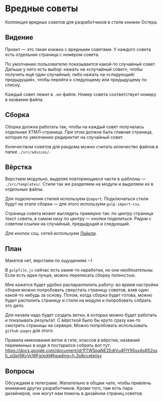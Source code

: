 # Вредные советы

Коллекция вредных советов для разработчиков в стиле книжек Остера.


## Видение

Проект — это такая книжка с вредными советами. У каждого совета есть отдельная страница с номером совета. 

По умолчанию пользователю показывается какой-то случайный совет. Дальше у него есть выбор: нажать на «случайный совет», чтобы получить ещё один случайный, либо нажать на «следующий/предыдущий», чтобы перейти к следующему или предыдущему по списку.

Каждый совет лежит в `.md`-файле. Номер совета соответствует номеру в названии файла.


## Сборка

Сборка должна работать так, чтобы на каждый совет получалась отдельная ХТМЛ-страница. При этом должна быть главная страница, которая по умолчанию редиректит на случайный совет.

Количеством советов для рандома можно считать количество файлов в папке `./src/advices/`.


## Вёрстка

Верстаем модульно, выделяя повторяющиеся части в шаблоны — `./src/templates/`. Стили так же разделяем на модули и выделяем их в отдельные файлы. 

Для подключения стилей используем `@import`. Подключаться стили будут на этапе сборки — для этого используем `gulp-import-css`.

Страница совета может выглядеть примерно так: по центру страница текст совета, в самом низу по центру — кнопки поделиться. Рядом с советом ссылки на случайный, предыдущий и следующий.

Для кнопок соц. сетей используем [Лайкли](http://ilyabirman.ru/projects/likely/).


## План

Макетов нет, верстаем по ощущениям :–)

В `gulpfile.js` сейчас есть какие-то наработки, но они необязательны. Если есть идеи лучше, можно переписать сборку полностью.

Мне кажется будет удобно распараллелить работу: во время настройки сборки можно попробовать сверстать страницу советов, взяв один какой-то нибудь за основу. Потом, когда сборка будет готова, можно будет распилить страницу и стили на модули и попробовать собрать это дело.

Для начала надо будет создать ветки, в которых можно будет работать и показывать результат. С вёрсткой было бы круто сразу как-то смотреть страницы на сервере. Можно попробовать использовать `github-pages` для этого.

Правила именования веток в гите, классов в вёрстке, названий переменных в коде я постарался собрать вот тут: https://docs.google.com/document/d/1fTWSpaNE2EdiVu4FlY95sxAsR52ssh_pQpj5KvVcWFg/edit#heading=h.2p8cceteiisy


## Вопросы

Обсуждаем в телеграме. Желательно в общем чате, чтобы привлечь внимание других разработчиков. Кроме того, там есть пара дизайнеров, они могут нам помочь в дизайном страниц советов.
